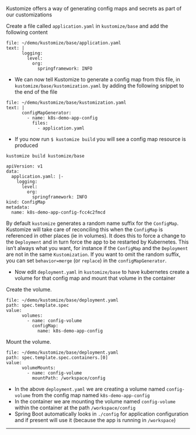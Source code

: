 
Kustomize offers a way of generating config maps and secrets as part of our customizations


Create a file called `application.yaml` in `kustomize/base` and add the following content

```editor:append-lines-to-file
file: ~/demo/kustomize/base/application.yaml
text: |
      logging:
        level:
          org:
            springframework: INFO

```



*   We can now tell Kustomize to generate a config map from this file, in `kustomize/base/kustomization.yaml` by adding the following snippet to the end of the file


```editor:append-lines-to-file
file: ~/demo/kustomize/base/kustomization.yaml
text: |
      configMapGenerator:
        - name: k8s-demo-app-config
          files:
            - application.yaml

```



*   If you now run `$ kustomize build` you will see a config map resource is produced


```execute-1
kustomize build kustomize/base
```

```
apiVersion: v1
data:
  application.yaml: |-
    logging:
      level:
        org:
          springframework: INFO
kind: ConfigMap
metadata:
  name: k8s-demo-app-config-fcc4c2fmcd
```


By default `kustomize` generates a random name suffix for the `ConfigMap`. Kustomize will take care of reconciling this when the `ConfigMap` is referenced in other places (ie in volumes). It does this to force a change to the `Deployment` and in turn force the app to be restarted by Kubernetes. This isn’t always what you want, for instance if the `ConfigMap` and the `Deployment` are not in the same `Kustomization`. If you want to omit the random suffix, you can set `behavior=merge` (or `replace`) in the `configMapGenerator`.



*   Now edit `deployment.yaml` in `kustomize/base` to have kubernetes create a volume for that config map and mount that volume in the container

Create the volume.
```editor:insert-value-into-yaml
file: ~/demo/kustomize/base/deployment.yaml
path: spec.template.spec
value:
      volumes:
        - name: config-volume
          configMap:
            name: k8s-demo-app-config

```

Mount the volume.
```editor:insert-value-into-yaml
file: ~/demo/kustomize/base/deployment.yaml
path: spec.template.spec.containers.[0]
value:
      volumeMounts:
        - name: config-volume
          mountPath: /workspace/config
```

*   In the above `deployment.yaml` we are creating a volume named `config-volume` from the config map named `k8s-demo-app-config`
*   In the container we are mounting the volume named `config-volume` within the container at the path `/workspace/config`
*   Spring Boot automatically looks in `./config` for application configuration and if present will use it (because the app is running in `/workspace`)



---

